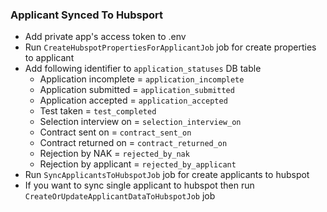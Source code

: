 ### Applicant Synced To Hubsport

- Add private app's access token to .env
- Run `CreateHubspotPropertiesForApplicantJob` job for create properties to applicant
- Add following identifier to `application_statuses` DB table
    - Application incomplete = `application_incomplete`
    - Application submitted = `application_submitted`
    - Application accepted = `application_accepted`
    - Test taken = `test_completed`
    - Selection interview on = `selection_interview_on`
    - Contract sent on = `contract_sent_on`
    - Contract returned on = `contract_returned_on`
    - Rejection by NAK = `rejected_by_nak`
    - Rejection by applicant = `rejected_by_applicant`
- Run `SyncApplicantsToHubspotJob` job for create applicants to hubspot
- If you want to sync single applicant to hubspot then run `CreateOrUpdateApplicantDataToHubspotJob` job

